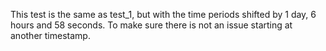 This test is the same as test_1, but with the time periods shifted by 1 day, 6 hours
and 58 seconds. To make sure there is not an issue starting at another timestamp.
